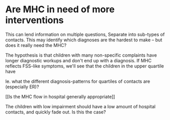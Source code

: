 # Are MHC in need of more interventions
<!-- #work/research-idea Among children with MHC, is the association between number of hospital contacts and type of diagnoses different than among children without MHC? -->

This can lend information on multiple questions,
Separate into sub-types of contacts.
This may identify which diagnoses are the hardest to make – but does it really need the MHC?

The hypothesis is that children with many non-specific complaints have longer diagnostic workups and don't end up with a diagnosis. If MHC reflects FSS-like symptoms, we'll see that the children  in the upper quartile have

Ie. what the different diagnosis-patterns for quartiles of contacts are (especially ER)?

<!-- #work/research-idea This means that the children with severe impairment should relatively rapidly show up in hospital, have more hospital contacts, get a diagnosis if appropriate, and then have an appropriate amount of hospital contacts for that diagnosis. -->

[[Is the MHC flow in hospital generally appropriate]]

The children with low impairment should have a low amount of hospital contacts, and quickly fade out. Is this the case?

<!-- #Work -->

<!-- {BearID:288ED8E3-AC0B-4112-9693-E5CE9B32DD11-15756-0000130B9BD711DC} -->
